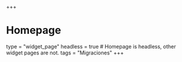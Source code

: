 +++
# Homepage
type = "widget_page"
headless = true  # Homepage is headless, other widget pages are not.
tags = "Migraciones"
+++
